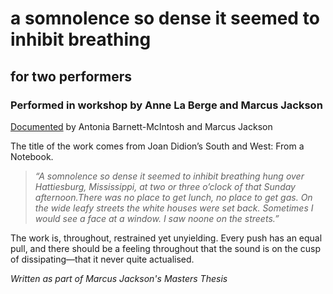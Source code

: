 # a somnolence so dense it seemed to inhibit breathing
## for two performers

### Performed in workshop by Anne La Berge and Marcus Jackson

[Documented](https://www.youtube.com/watch?v=PfdjUclgeM4) by Antonia Barnett-McIntosh and Marcus Jackson

The title of the work comes from Joan Didion’s South and West: From a Notebook.

> _“A somnolence so dense it seemed to inhibit breathing hung over Hattiesburg, Mississippi, at two or three o’clock of that Sunday afternoon.There was no place to get lunch, no place to get gas. On the wide leafy streets the white houses were set back. Sometimes I would see a face at a window. I saw noone on the streets.”_

The work is, throughout, restrained yet unyielding. Every push has an equal pull, and there should be a feeling throughout that the sound is on the cusp of dissipating––that it never quite actualised.


_Written as part of Marcus Jackson's Masters Thesis_

